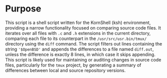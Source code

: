 # Purpose
This script is a shell script written for the KornShell (ksh) environment, providing a narrow functionality focused on comparing source code files. It iterates over all files with `.c` and `.h` extensions in the current directory, comparing each file to its counterpart in the `/usr/src/usr.bin/tmux/` directory using the `diff` command. The script filters out lines containing the string `'$OpenBSD'` and appends the differences to a file named `diff.out`, unless the difference is exactly 8 lines, in which case it skips appending. This script is likely used for maintaining or auditing changes in source code files, particularly for the `tmux` project, by generating a summary of differences between local and source repository versions.
